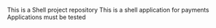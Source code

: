 This is a Shell project repository
This is a shell application for payments
Applications must be tested

